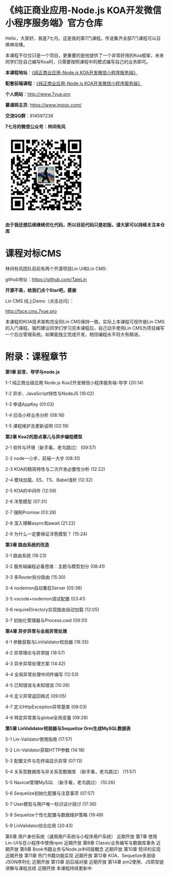 # 《纯正商业应用-Node.js KOA开发微信小程序服务端》官方仓库

Hello，大家好，我是7七月。这是我的第7门课程。传说集齐全部7门课程可以召唤神龙噢。

本课程不仅仅只是一个项目，更重要的是他提供了一个非常好用的Koa框架，未来同学们在自己编写Koa时，只需要按照课程中的模式编写自己的业务即可。

**本课程地址**：[《纯正商业应用-Node.js KOA开发微信小程序服务端》](https://coding.imooc.com/class/342.html)

**配套前端课程**：[《纯正商业应用-Node.js KOA开发微信小程序服务端》](https://coding.imooc.com/class/251.html)

**个人网站**：http://www.7yue.pro

**慕课网主页**: https://www.imooc.com/

**交流QQ群**：814597236

**7七月的微信公众号：林间有风**

![林间有风](linjianyoufeng.jpg)

**由于我还想后续继续优化代码，所以目前代码只是初版，请大家可以持续关注本仓库**


# 课程对标CMS

林间有风团队目前有两个开源项目Lin UI和Lin CMS:

github地址：https://github.com/TaleLin

**开源不易，给我们点个Star吧，感谢**



Lin CMS 线上Demo（点击访问）：

http://face.cms.7yue.pro

本课程的KOA技术架构完全同Lin CMS保持一致。实际上本课程可视作是Lin CMS的入门课程。强烈建议同学们学习完本课程后，自己动手使用Lin CMS为项目编写一个后台管理系统。如果能独立完成开发，相信编程水平将大有精进。

# 附录：课程章节

**第1章 前言、导学与node.js**

1-1 纯正商业级应用 Node.js Koa2开发微信小程序服务端-导学  (20:14)

1-2 异步、JavaScript特性与NodeJS  (16:02)

1-3 申请AppKey  (01:03)

1-4 旧岛小样业务分析  (08:16)

1-5 课程维护及更新说明  (02:19)

**第2章 Koa2的那点事儿与异步编程模型**

2-1 软件与环境（新手看，老鸟跳过）  (09:57)

2-2 node一小步，前端一大步  (08:31)

2-3 KOA的精简特性与二次开发必要性分析  (12:22)

2-4 模块加载、ES、TS、Babel浅析  (12:32)

2-5 KOA的中间件  (12:59)

2-6 洋葱模型  (07:31)

2-7 强制Promise  (03:28)

2-8 深入理解async和await  (21:22)

2-9 为什么一定要保证洋葱模型？  (15:24)

**第3章 路由系统的改造**

3-1 路由系统  (18:23)

3-2 服务端编程必备思维：主题与模型划分  (08:41)

3-3 多Router拆分路由  (15:30)

3-4 nodemon自动重启Server  (05:38)

3-5 vscode+nodemon调试配置  (03:41)

3-6 requireDirectory实现路由自动加载  (12:05)

3-7 初始化管理器与Process.cwd  (09:31)

**第4章 异步异常与全局异常处理**

4-1 参数获取与LinValidator校验器  (18:35)

4-2 异常理论与异常链  (18:57)

4-3 异步异常处理方案  (14:42)

4-4 全局异常处理中间件编写  (12:53)

4-5 已知错误与未知错误  (10:26)

4-6 定义异常返回格式  (09:05)

4-7 定义HttpException异常基类  (08:03)

4-8 特定异常类与global全局变量  (09:28)

**第5章 LinValidator校验器与Sequelize Orm生成MySQL数据表**

5-1 Lin-Validator使用指南  (17:57)

5-2 Lin-Validator获取HTTP参数  (14:18)

5-3 配置文件与在终端显示异常  (07:13)

5-4 关系型数据库与非关系型数据库 （新手看，老鸟跳过）  (11:57)

5-5 Navicat管理MySQL （新手看，老鸟跳过）  (10:26)

5-6 Sequelize初始化配置与注意事项  (07:57)

5-7 User模型与用户唯一标识设计探讨  (17:36)

5-8 Sequelize个性化配置与数据维护策略  (19:49)

5-9 LinValidator综合应用  (20:43)

第6章 用户身份系统（通用用户系统与小程序用户系统） 近期开放
第7章 使用Lin-UI与在小程序中使用npm 近期开放
第8章 Classic业务编写与数据库事务 近期开放
第9章 Book书籍业务与Node.js中间层概念 近期开放
第10章 短评的实现 近期开放
第11章 热门书籍功能实现 近期开放
第12章 KOA、Sequelize多层级JSON序列化 近期开放
第13章 前后端对接 近期开放
第14章 pm2使用、JS原型链讲解与课程总结 近期开放
本课程持续更新中








